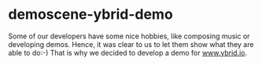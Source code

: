 # demoscene-ybrid-demo
Some of our developers have some nice hobbies, like composing music or developing demos. Hence, it was clear to us to let them show what they are able to do:-) That is why we decided to develop a demo for www.ybrid.io.
